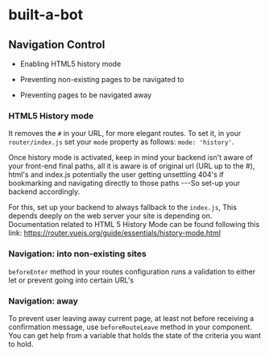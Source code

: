 # built-a-bot


## Navigation Control

* Enabling HTML5 history mode

* Preventing non-existing pages to be navigated to

* Preventing pages to be navigated away

### HTML5 History mode 

It removes the `#` in your URL, for more elegant routes. To set it, in your `router/index.js` set your `mode` property as follows: `mode: 'history'`. 

Once history mode is activated, keep in mind your backend isn't aware of your front-end final paths, all it is aware is of original url (URL up to the #), html's and index.js potentially the user getting unsettling 404's if bookmarking and navigating directly to those paths ---So set-up your backend accordingly.

For this, set up your backend to always fallback to the `index.js`, This depends deeply on the web server your site is depending on. Documentation related to  HTML 5 History Mode can be found following this link: https://router.vuejs.org/guide/essentials/history-mode.html


### Navigation: into non-existing sites

`beforeEnter` method in your routes configuration runs a validation to either let or prevent going into certain URL's

### Navigation: away

To prevent user leaving away current page, at least not before receiving a confirmation message, use `beforeRouteLeave` method in your component. You can get help from a variable that holds the state of the criteria you want to hold.